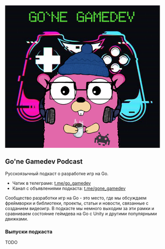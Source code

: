 ![logo](logo.png)

## Go'ne Gamedev Podcast

Русскоязычный подкаст о разработке игр на Go.

* Чатик в телеграме: [t.me/go_gamedev](https://t.me/go_gamedev)
* Канал с объявлениями подкаста: [t.me/gone_gamedev](https://t.me/gone_gamedev)

Сообщество разработки игр на Go - это место, где мы обсуждаем фреймворки и библиотеки, проекты, статьи и новости, связанные с созданием видеоигр. В подкасте мы немного выходим за эти рамки и сравниваем состояние геймдева на Go с Unity и другими популярными движками.

### Выпуски подкаста

TODO
